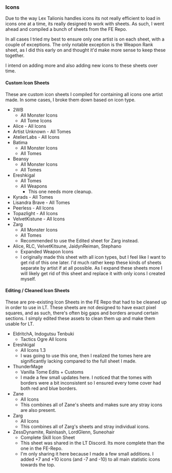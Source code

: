 ### Icons

Due to the way Lex Talionis handles icons its not really efficient to load in icons one at a time, its really designed to work with sheets. As such, I went ahead and compiled a bunch of sheets from the FE Repo.

In all cases I tried my best to ensure only one artist is on each sheet, with a couple of exceptions. The only notable exception is the Weapon Rank sheet, as I did this early on and thought it'd make more sense to keep these together.

I intend on adding more and also adding new icons to these sheets over time.


#### Custom Icon Sheets

These are custom icon sheets I compiled for containing all icons one artist made. In some cases, I broke them down based on icon type.

- 2WB
    - All Monster Icons
    - All Tome Icons
- Alice - All Icons
- Artist Unknown - All Tomes
- AtelierLabs - All Icons
- Batima
    - All Monster Icons
    - All Tomes
- Beansy
    - All Monster Icons
    - All Tomes
- Ereshkigal
    - All Tomes
    - All Weapons
        - This one needs more cleanup.
- Kyrads - All Tomes
- Lisandra Brave - All Tomes
- Peerless - All Icons
- Topazlight - All Icons
- VelvetKistune - All Icons
- Zarg
    - All Monster Icons
    - All Tomes
    - Recommended to use the Edited sheet for Zarg instead.
- Alice, RLC, VelvetKitsune, JaidynReiman, Stephano
    - Expanded Weapon Icons
    - I originally made this sheet with all icon types, but I feel like I want to get rid of this one later. I'd much rather keep these kinds of sheets separate by artist if at all possible. As I expand these sheets more I will likely get rid of this sheet and replace it with only icons I created myself.

#### Editing / Cleaned Icon Sheets

These are pre-existing Icon Sheets in the FE Repo that had to be cleaned up in order to use in LT. These sheets are not designed to have exact pixel squares, and as such, there's often big gaps and borders around certain sections. I simply edited these assets to clean them up and make them usable for LT.

- EldritchA, Indogutsu Tenbuki
    - Tactics Ogre All Icons
- Ereshkigal
    - All Icons 1.3
    - I was going to use this one, then I realized the tomes here are significantly lacking compared to the full sheet I made.
- ThunderMage
    - Vanilla Tome Edits + Customs
    - I made a few small updates here. I noticed that the tomes with borders were a bit inconsistent so I ensured every tome cover had both red and blue borders.
- Zane
    - All Icons
    - This combines all of Zane's sheets and makes sure any stray icons are also present.
- Zarg
    - All Icons
    - This combines all of Zarg's sheets and stray individual icons.
- ZessDynamite, Rainlsash, LordGlenn, Suneohair
    - Complete Skill Icon Sheet
    - This sheet was shared in the LT Discord. Its more complete than the one in the FE-Repo.
    - I'm only sharing it here because I made a few small additions. I added +7 and +10 icons (and -7 and -10) to all main statistic icons towards the top.